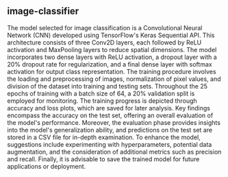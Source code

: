 ## image-classifier
The model selected for image classification is a Convolutional Neural Network (CNN) developed using TensorFlow's Keras Sequential API. This architecture consists of three Conv2D layers, each followed by ReLU activation and MaxPooling layers to reduce spatial dimensions. The model incorporates two dense layers with ReLU activation, a dropout layer with a 20% dropout rate for regularization, and a final dense layer with softmax activation for output class representation. The training procedure involves the loading and preprocessing of images, normalization of pixel values, and division of the dataset into training and testing sets. Throughout the 25 epochs of training with a batch size of 64, a 20% validation split is employed for monitoring. The training progress is depicted through accuracy and loss plots, which are saved for later analysis. Key findings encompass the accuracy on the test set, offering an overall evaluation of the model's performance. Moreover, the evaluation phase provides insights into the model's generalization ability, and predictions on the test set are stored in a CSV file for in-depth examination. To enhance the model, suggestions include experimenting with hyperparameters, potential data augmentation, and the consideration of additional metrics such as precision and recall. Finally, it is advisable to save the trained model for future applications or deployment.
